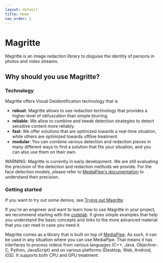 ```yaml
---
layout: default
title: Home
nav_order: 1
---
```


# Magritte

Magritte is an image redaction library to disguise the identity of persons in
photos and video streams.

## Why should you use Magritte?

### Technology

Magritte offers Visual Deidentification technology that is

*   **robust**: Magritte allows to use redaction technology that provides a
    higher level of obfuscation than simple blurring.
*   **reliable**: We allow to combine and tweak detection strategies to detect
    sensitive content more reliably.
*   **fast**: We offer solutions that are optimized towards a real-time
    situation, while others are optimized towards offline treatment.
*   **modular**: You can combine various detection and redaction pieces in many
    different ways to find a solution that fits your situation, and you can also
    use them on their own.

WARNING: Magritte is currently in early development. We are still evaluating the
precision of the detection and redaction methods we provide. For the face
detection models, please refer to
[MediaPipe's documentation](https://google.github.io/mediapipe/solutions/models.html#face-detection)
to understand their precision.

### Getting started

If you want to try out some demos, see
[Trying out Magritte](https://google.github.io/magritte/getting_started/demos.html)

If you're an engineer and want to learn how to use Magritte in your project, we
recommend starting with the
[codelab](https://google.github.io/magritte/getting_started/codelabs.html). It gives
simple examples that help you understand the basic concepts and links to the
more advanced material that you can read in case you need it.

Magritte comes as a library that is built on top of
[MediaPipe](https://mediapipe.dev/). As
such, it can be used in any situation where you can use MediaPipe. That means it
has interfaces to process videos from various languages (C++, Java, Objective-C,
Python, JavaScript) and on various platforms (Desktop, Web, Android, iOS). It
supports both CPU and GPU treatment.
